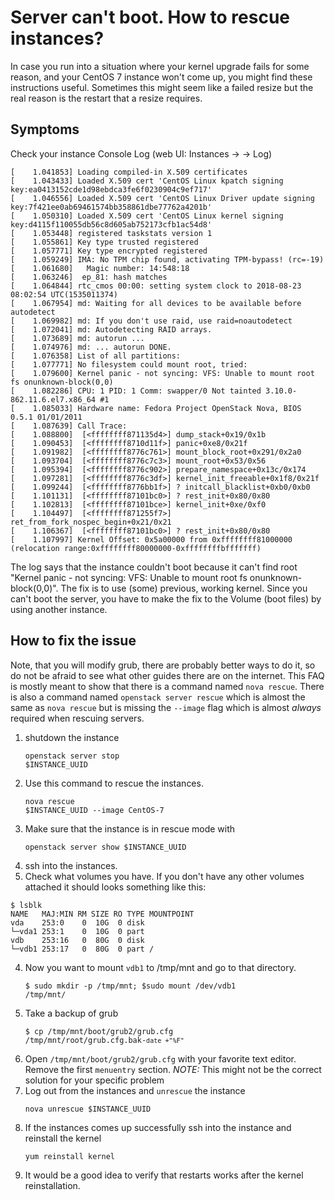 # Server can't boot. How to rescue instances?

In case you run into a situation where your kernel upgrade fails for some reason, and your CentOS 7 instance won't come up, you might find these instructions useful. Sometimes this might seem like a failed resize but the real reason is the restart that a resize requires.

## Symptoms

Check your instance Console Log (web UI: Instances -> <your instance> -> Log)

	[    1.041853] Loading compiled-in X.509 certificates
	[    1.043433] Loaded X.509 cert 'CentOS Linux kpatch signing key:ea0413152cde1d98ebdca3fe6f0230904c9ef717'
	[    1.046556] Loaded X.509 cert 'CentOS Linux Driver update signing key:7f421ee0ab69461574bb358861dbe77762a4201b'
	[    1.050310] Loaded X.509 cert 'CentOS Linux kernel signing key:d4115f110055db56c8d605ab752173cfb1ac54d8'
	[    1.053448] registered taskstats version 1
	[    1.055861] Key type trusted registered
	[    1.057771] Key type encrypted registered
	[    1.059249] IMA: No TPM chip found, activating TPM-bypass! (rc=-19)
	[    1.061680]   Magic number: 14:548:18
	[    1.063246]  ep_81: hash matches
	[    1.064844] rtc_cmos 00:00: setting system clock to 2018-08-23 08:02:54 UTC(1535011374)
	[    1.067954] md: Waiting for all devices to be available before autodetect
	[    1.069982] md: If you don't use raid, use raid=noautodetect
	[    1.072041] md: Autodetecting RAID arrays.
	[    1.073689] md: autorun ...
	[    1.074976] md: ... autorun DONE.
	[    1.076358] List of all partitions:
	[    1.077771] No filesystem could mount root, tried: 
	[    1.079600] Kernel panic - not syncing: VFS: Unable to mount root fs onunknown-block(0,0)
	[    1.082286] CPU: 1 PID: 1 Comm: swapper/0 Not tainted 3.10.0-862.11.6.el7.x86_64 #1
	[    1.085033] Hardware name: Fedora Project OpenStack Nova, BIOS 0.5.1 01/01/2011
	[    1.087639] Call Trace:
	[    1.088800]  [<ffffffff871135d4>] dump_stack+0x19/0x1b
	[    1.090453]  [<ffffffff8710d11f>] panic+0xe8/0x21f
	[    1.091982]  [<ffffffff8776c761>] mount_block_root+0x291/0x2a0
	[    1.093704]  [<ffffffff8776c7c3>] mount_root+0x53/0x56
	[    1.095394]  [<ffffffff8776c902>] prepare_namespace+0x13c/0x174
	[    1.097281]  [<ffffffff8776c3df>] kernel_init_freeable+0x1f8/0x21f
	[    1.099244]  [<ffffffff8776bb1f>] ? initcall_blacklist+0xb0/0xb0
	[    1.101131]  [<ffffffff87101bc0>] ? rest_init+0x80/0x80
	[    1.102813]  [<ffffffff87101bce>] kernel_init+0xe/0xf0
	[    1.104497]  [<ffffffff871255f7>] ret_from_fork_nospec_begin+0x21/0x21
	[    1.106367]  [<ffffffff87101bc0>] ? rest_init+0x80/0x80
	[    1.107997] Kernel Offset: 0x5a00000 from 0xffffffff81000000 (relocation range:0xffffffff80000000-0xffffffffbfffffff)


The log says that the instance couldn't boot because it can't find root "Kernel panic - not syncing: VFS: Unable to mount root fs onunknown-block(0,0)". The fix is to use (some) previous, working kernel. Since you can't boot the server, you have to make the fix to the Volume (boot files) by using another instance.

## How to fix the issue

Note, that you will modify grub, there are probably better ways to do it, so do not be afraid to see what other guides there are on the internet. This FAQ is mostly meant to show that there is a command named `nova rescue`. There is also a command named `openstack server rescue` which is almost the same as `nova rescue` but is missing the `--image` flag which is almost *always* required when rescuing servers.

1. shutdown the instance <pre><code>openstack server stop $INSTANCE_UUID</pre></code>
2. Use this command to rescue the instances. <pre><code>nova rescue $INSTANCE_UUID --image CentOS-7</pre></code>
1. Make sure that the instance is in rescue mode with <pre><code>openstack server show $INSTANCE_UUID</pre></code>
3. ssh into the instances.
3. Check what volumes you have. If you don't have any other volumes attached it should looks something like this:
<pre><code>$ lsblk
NAME   MAJ:MIN RM SIZE RO TYPE MOUNTPOINT
vda    253:0    0  10G  0 disk
└─vda1 253:1    0  10G  0 part
vdb    253:16   0  80G  0 disk
└─vdb1 253:17   0  80G  0 part /
</code></pre>
4. Now you want to mount `vdb1` to /tmp/mnt and go to that directory. <pre><code>$ sudo mkdir -p /tmp/mnt; $sudo mount /dev/vdb1 /tmp/mnt/</code></pre>
5. Take a backup of grub <pre><code>$ cp /tmp/mnt/boot/grub2/grub.cfg /tmp/mnt/root/grub.cfg.bak-`date +"%F"`</pre></code>
7. Open `/tmp/mnt/boot/grub2/grub.cfg` with your favorite text editor. Remove the first `menuentry` section. *NOTE:* This might not be the correct solution for your specific problem
8. Log out from the instances and `unrescue` the instance <pre><code>nova unrescue $INSTANCE_UUID</pre></code>
9. If the instances comes up successfully ssh into the instance and reinstall the kernel
    <pre><code>yum reinstall kernel</pre></code>
10. It would be a good idea to verify that restarts works after the kernel reinstallation. 

